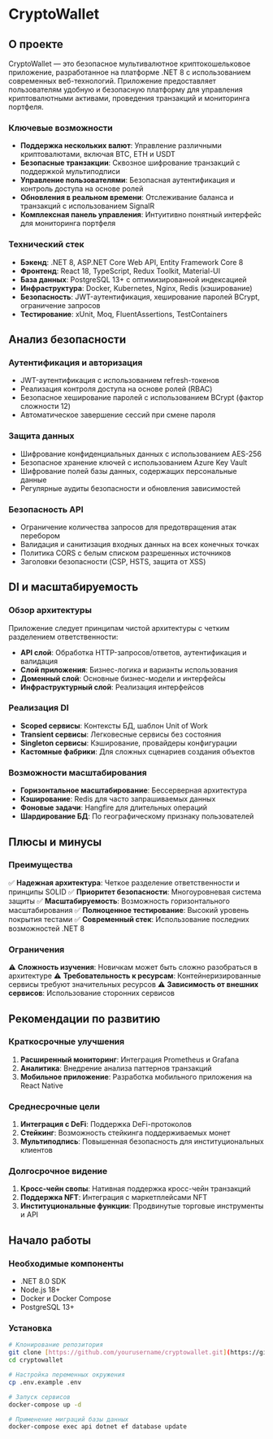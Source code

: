 # CryptoWallet

## О проекте

CryptoWallet — это безопасное мультивалютное криптокошельковое приложение, разработанное на платформе .NET 8 с использованием современных веб-технологий. Приложение предоставляет пользователям удобную и безопасную платформу для управления криптовалютными активами, проведения транзакций и мониторинга портфеля.

### Ключевые возможности

- **Поддержка нескольких валют**: Управление различными криптовалютами, включая BTC, ETH и USDT
- **Безопасные транзакции**: Сквозное шифрование транзакций с поддержкой мультиподписи
- **Управление пользователями**: Безопасная аутентификация и контроль доступа на основе ролей
- **Обновления в реальном времени**: Отслеживание баланса и транзакций с использованием SignalR
- **Комплексная панель управления**: Интуитивно понятный интерфейс для мониторинга портфеля

### Технический стек

- **Бэкенд**: .NET 8, ASP.NET Core Web API, Entity Framework Core 8
- **Фронтенд**: React 18, TypeScript, Redux Toolkit, Material-UI
- **База данных**: PostgreSQL 13+ с оптимизированной индексацией
- **Инфраструктура**: Docker, Kubernetes, Nginx, Redis (кэширование)
- **Безопасность**: JWT-аутентификация, хеширование паролей BCrypt, ограничение запросов
- **Тестирование**: xUnit, Moq, FluentAssertions, TestContainers

## Анализ безопасности

### Аутентификация и авторизация
- JWT-аутентификация с использованием refresh-токенов
- Реализация контроля доступа на основе ролей (RBAC)
- Безопасное хеширование паролей с использованием BCrypt (фактор сложности 12)
- Автоматическое завершение сессий при смене пароля

### Защита данных
- Шифрование конфиденциальных данных с использованием AES-256
- Безопасное хранение ключей с использованием Azure Key Vault
- Шифрование полей базы данных, содержащих персональные данные
- Регулярные аудиты безопасности и обновления зависимостей

### Безопасность API
- Ограничение количества запросов для предотвращения атак перебором
- Валидация и санитизация входных данных на всех конечных точках
- Политика CORS с белым списком разрешенных источников
- Заголовки безопасности (CSP, HSTS, защита от XSS)

## DI и масштабируемость

### Обзор архитектуры
Приложение следует принципам чистой архитектуры с четким разделением ответственности:
- **API слой**: Обработка HTTP-запросов/ответов, аутентификация и валидация
- **Слой приложения**: Бизнес-логика и варианты использования
- **Доменный слой**: Основные бизнес-модели и интерфейсы
- **Инфраструктурный слой**: Реализация интерфейсов

### Реализация DI
- **Scoped сервисы**: Контексты БД, шаблон Unit of Work
- **Transient сервисы**: Легковесные сервисы без состояния
- **Singleton сервисы**: Кэширование, провайдеры конфигурации
- **Кастомные фабрики**: Для сложных сценариев создания объектов

### Возможности масштабирования
- **Горизонтальное масштабирование**: Бессерверная архитектура
- **Кэширование**: Redis для часто запрашиваемых данных
- **Фоновые задачи**: Hangfire для длительных операций
- **Шардирование БД**: По географическому признаку пользователей

## Плюсы и минусы

### Преимущества
✅ **Надежная архитектура**: Четкое разделение ответственности и принципы SOLID
✅ **Приоритет безопасности**: Многоуровневая система защиты
✅ **Масштабируемость**: Возможность горизонтального масштабирования
✅ **Полноценное тестирование**: Высокий уровень покрытия тестами
✅ **Современный стек**: Использование последних возможностей .NET 8

### Ограничения
⚠️ **Сложность изучения**: Новичкам может быть сложно разобраться в архитектуре
⚠️ **Требовательность к ресурсам**: Контейнеризированные сервисы требуют значительных ресурсов
⚠️ **Зависимость от внешних сервисов**: Использование сторонних сервисов

## Рекомендации по развитию

### Краткосрочные улучшения
1. **Расширенный мониторинг**: Интеграция Prometheus и Grafana
2. **Аналитика**: Внедрение анализа паттернов транзакций
3. **Мобильное приложение**: Разработка мобильного приложения на React Native

### Среднесрочные цели
1. **Интеграция с DeFi**: Поддержка DeFi-протоколов
2. **Стейкинг**: Возможность стейкинга поддерживаемых монет
3. **Мультиподпись**: Повышенная безопасность для институциональных клиентов

### Долгосрочное видение
1. **Кросс-чейн свопы**: Нативная поддержка кросс-чейн транзакций
2. **Поддержка NFT**: Интеграция с маркетплейсами NFT
3. **Институциональные функции**: Продвинутые торговые инструменты и API

## Начало работы

### Необходимые компоненты
- .NET 8.0 SDK
- Node.js 18+
- Docker и Docker Compose
- PostgreSQL 13+

### Установка
```bash
# Клонирование репозитория
git clone [https://github.com/yourusername/cryptowallet.git](https://github.com/yourusername/cryptowallet.git)
cd cryptowallet

# Настройка переменных окружения
cp .env.example .env

# Запуск сервисов
docker-compose up -d

# Применение миграций базы данных
docker-compose exec api dotnet ef database update

